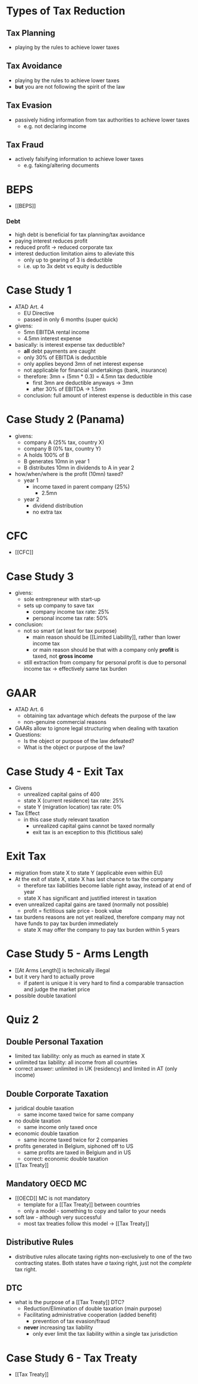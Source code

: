 # Types of Tax Reduction
## Tax Planning
- playing by the rules to achieve lower taxes
## Tax Avoidance
- playing by the rules to achieve lower taxes
- **but** you are not following the spirit of the law
## Tax Evasion
- passively hiding information from tax authorities to achieve lower taxes
	- e.g. not declaring income
## Tax Fraud
- actively falsifying information to achieve lower taxes
	- e.g. faking/altering documents
# BEPS
- [[BEPS]]
### Debt
- high debt is beneficial for tax planning/tax avoidance
- paying interest reduces profit
- reduced profit -> reduced corporate tax
- interest deduction limitation aims to alleviate this
	- only up to gearing of 3 is deductible
	- i.e. up to 3x debt vs equity is deductible
# Case Study 1
- ATAD Art. 4
	- EU Directive
	- passed in only 6 months (super quick)
- givens:
	- 5mn EBITDA rental income
	- 4.5mn interest expense
- basically: is interest expense tax deductible?
	- **all** debt payments are caught
	- only 30% of EBITDA is deductible
	- only applies beyond 3mn of net interest expense
	- not applicable for financial undertakings (bank, insurance)
	- therefore: 3mn + (5mn * 0.3) = 4.5mn tax deductible
		- first 3mn are deductible anyways -> 3mn
		- after 30% of EBITDA -> 1.5mn
	- conclusion: full amount of interest expense is deductible in this case
# Case Study 2 (Panama)
- givens:
	- company A (25% tax, country X)
	- company B (0% tax, country Y)
	- A holds 100% of B
	- B generates 10mn in year 1
	- B distributes 10mn in dividends to A in year 2
- how/when/where is the profit (10mn) taxed?
	- year 1
		- income taxed in parent company (25%)
			- 2.5mn
	- year 2
		- dividend distribution
		- no extra tax 
# CFC
- [[CFC]] 
# Case Study 3
- givens:
	- sole entrepreneur with start-up
	- sets up company to save tax
		- company income tax rate: 25%
		- personal income tax rate: 50%
- conclusion:
	- not so smart (at least for tax purpose)
		- main reason should be [[Limited Liability]], rather than lower income tax
		- or main reason should be that with a company only **profit** is taxed, not **gross income**
	- still extraction from company for personal profit is due to personal income tax -> effectively same tax burden
# GAAR
- ATAD Art. 6
	- obtaining tax advantage which defeats the purpose of the law
	- non-genuine commercial reasons 
- GAARs allow to ignore legal structuring when dealing with taxation
- Questions:
	- Is the object or purpose of the law defeated?
	- What is the object or purpose of the law?
# Case Study 4 - Exit Tax
- Givens
	- unrealized capital gains of 400
	- state X (current residence) tax rate: 25%
	- state Y (migration location) tax rate: 0%
- Tax Effect
	- in this case study relevant taxation 
		- unrealized capital gains cannot be taxed normally
		- exit tax is an exception to this (fictitious sale)
# Exit Tax
- migration from state X to state Y (applicable even within EU)
- At the exit of state X, state X has last chance to tax the company
	- therefore tax liabilities become liable right away, instead of at end of year
	- state X has significant and justified interest in taxation
- even unrealized capital gains are taxed (normally not possible)
	- profit = fictitious sale price - book value
- tax burdens reasons are not yet realized, therefore company may not have funds to pay tax burden immediately
	- state X may offer the company to pay tax burden within 5 years
# Case Study 5 - Arms Length
- [[At Arms Length]] is technically illegal
- but it very hard to actually prove
	- if patent is unique it is very hard to find a comparable transaction and judge the market price
- possible double taxationl
# Quiz 2
## Double Personal Taxation
- limited tax liability: only as much as earned in state X
- unlimited tax liability: all income from all countries
- correct answer: unlimited in UK (residency) and limited in AT (only income)
## Double Corporate Taxation
- juridical double taxation
	- same income taxed twice for same company
- no double taxation
	- same income only taxed once
- economic double taxation
	- same income taxed twice for 2 companies
- profits generated in Belgium, siphoned off to US
	- same profits are taxed in Belgium and in US
	- correct: economic double taxation
- [[Tax Treaty]]
## Mandatory OECD MC
- [[OECD]] MC is not mandatory
	- template for a [[Tax Treaty]] between countries
	- only a model - something to copy and tailor to your needs
- soft law - although very successful
	- most tax treaties follow this model -> [[Tax Treaty]]
## Distributive Rules
- distributive rules allocate taxing rights non-exclusively to one of the two contracting states. Both states have *a* taxing right, just not the *complete* tax right.
## DTC
- what is the purpose of a [[Tax Treaty]] DTC?
	- Reduction/Elimination of double taxation (main purpose)
	- Facilitating administrative cooperation (added benefit)
		- prevention of tax evasion/fraud
	- **never** increasing tax liability
		- only ever limit the tax liability within a single tax jurisdiction

# Case Study 6 - Tax Treaty
- [[Tax Treaty]] 
